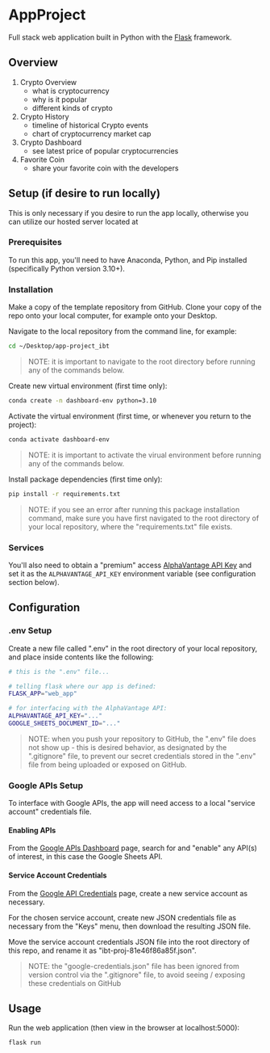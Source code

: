 # AppProject

Full stack web application built in Python with the [Flask](https://github.com/prof-rossetti/intro-to-python/blob/main/notes/python/packages/flask.md) framework. 

## Overview

1. Crypto Overview 
    - what is cryptocurrency
    - why is it popular
    - different kinds of crypto
2. Crypto History 
    - timeline of historical Crypto events
    - chart of cryptocurrency market cap
3. Crypto Dashboard
    - see latest price of popular cryptocurrencies
4. Favorite Coin
    - share your favorite coin with the developers

## Setup (if desire to run locally)

This is only necessary if you desire to run the app locally, otherwise you can utilize our hosted server located at 

### Prerequisites

To run this app, you'll need to have Anaconda, Python, and Pip installed (specifically Python version 3.10+).

### Installation

Make a copy of the template repository from GitHub. Clone your copy of the repo onto your local computer, for example onto your Desktop.

Navigate to the local repository from the command line, for example:

```sh
cd ~/Desktop/app-project_ibt
```

> NOTE: it is important to navigate to the root directory before running any of the commands below.


Create new virtual environment (first time only):

```sh
conda create -n dashboard-env python=3.10
```

Activate the virtual environment (first time, or whenever you return to the project):

```sh
conda activate dashboard-env
```

> NOTE: it is important to activate the virual environment before running any of the commands below.

Install package dependencies (first time only):

```sh
pip install -r requirements.txt
```

> NOTE: if you see an error after running this package installation command, make sure you have first navigated to the root directory of your local repository, where the "requirements.txt" file exists.

### Services

You'll also need to obtain a "premium" access [AlphaVantage API Key](https://www.alphavantage.co/support/#api-key) and set it as the `ALPHAVANTAGE_API_KEY` environment variable (see configuration section below).


## Configuration

### .env Setup
Create a new file called ".env" in the root directory of your local repository, and place inside contents like the following:

```sh
# this is the ".env" file...

# telling flask where our app is defined:
FLASK_APP="web_app"

# for interfacing with the AlphaVantage API:
ALPHAVANTAGE_API_KEY="..."
GOOGLE_SHEETS_DOCUMENT_ID="..."
```

> NOTE: when you push your repository to GitHub, the ".env" file does not show up - this is desired behavior, as designated by the ".gitignore" file, to prevent our secret credentials stored in the ".env" file from being uploaded or exposed on GitHub.


### Google APIs Setup

To interface with Google APIs, the app will need access to a local "service account" credentials file.

#### Enabling APIs

From the [Google APIs Dashboard](https://console.cloud.google.com/apis/dashboard) page, search for and "enable" any API(s) of interest, in this case the Google Sheets API.

#### Service Account Credentials

From the [Google API Credentials](https://console.cloud.google.com/apis/credentials) page, create a new service account as necessary.

For the chosen service account, create new JSON credentials file as necessary from the "Keys" menu, then download the resulting JSON file.

Move the service account credentials JSON file into the root directory of this repo, and rename it as "ibt-proj-81e46f86a85f.json".

> NOTE: the "google-credentials.json" file has been ignored from version control via the ".gitignore" file, to avoid seeing / exposing these credentials on GitHub

## Usage

Run the web application (then view in the browser at localhost:5000):

```sh
flask run
```
